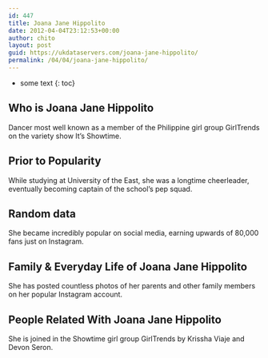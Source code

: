 ```yaml
---
id: 447
title: Joana Jane Hippolito
date: 2012-04-04T23:12:53+00:00
author: chito
layout: post
guid: https://ukdataservers.com/joana-jane-hippolito/
permalink: /04/04/joana-jane-hippolito/
---
```


* some text
{: toc}


## Who is  Joana Jane Hippolito
                  
                  
                  
Dancer most well known as a member of the Philippine girl group GirlTrends on the variety show It&#8217;s Showtime. 
                  
                
                
                
## Prior to Popularity 
                  
                  
                  
While studying at University of the East, she was a longtime cheerleader, eventually becoming captain of the school&#8217;s pep squad. 
                  
                
                
                
## Random data 
                  
                  
                  
She became incredibly popular on social media, earning upwards of 80,000 fans just on Instagram.  
                  
                
                
                
## Family & Everyday Life of Joana Jane Hippolito
                  
                  
                  
She has posted countless photos of her parents and other family members on her popular Instagram account. 
                  
                
                
                
## People Related With  Joana Jane Hippolito
                  
                  
                  
She is joined in the Showtime girl group GirlTrends by Krissha Viaje and Devon Seron. 
                  
                
              
            
          
          
          
    
    
  
